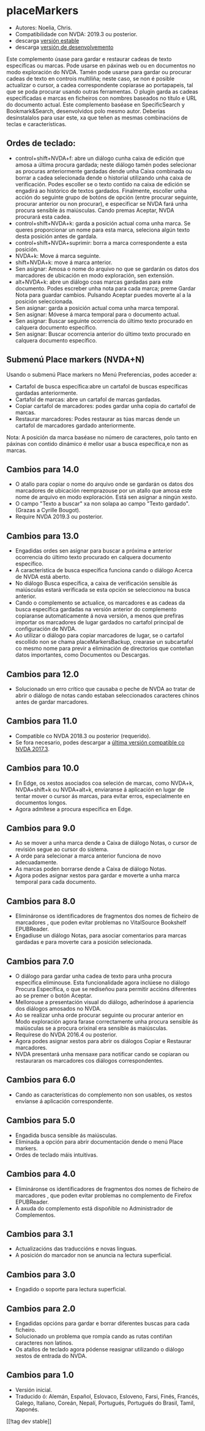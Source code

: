 # placeMarkers #
* Autores: Noelia, Chris.
* Compatibilidade con NVDA: 2019.3 ou posterior.
* descarga [versión estable][1]
* descarga [versión de desenvolvemento][2]

Este complemento úsase para gardar e restaurar cadeas de texto específicas
ou marcas. Pode usarse en páxinas web ou en documentos no modo exploración
do NVDA. Tamén pode usarse para gardar ou procurar cadeas de texto en
controis multiliña; neste caso, se non é posible actualizar o cursor, a
cadea correspondente copiarase ao portapapeis, tal que se poda procurar
usando outras ferramentas.  O plugin garda as cadeas especificadas e marcas
en ficheiros con nombres baseados no título e URL do documento actual.  Este
complemento baséase en SpecificSearch y Bookmark&Search, desenvolvidos polo
mesmo autor. Deberías desinstalalos para usar este, xa que teñen as mesmas
combinacións de teclas e características.

## Ordes de teclado: ##

*	control+shift+NVDA+f: abre un diálogo cunha caixa de edición que amosa a
  última procura gardada; neste diálogo tamén podes selecionar as procuras
  anteriormente gardadas dende unha Caixa combinada ou borrar a cadea
  selecionada dende o historial utilizando unha caixa de verificación. Podes
  escoller se o texto contido na caixa de edición se engadirá ao histórico
  de textos gardados. Finalmente, escoller unha acción do seguinte grupo de
  botóns de opción (entre procurar seguinte, procurar anterior ou non
  procurar), e especificar se NVDA fará unha procura sensible ás
  maiúsculas. Cando premas Aceptar, NVDA procurará esta cadea.
*	control+shift+NVDA+k: garda a posición actual coma unha marca. Se queres
  proporcionar un nome para esta marca, seleciona algún texto desta posición
  antes de gardala.
*	control+shift+NVDA+suprimir: borra a marca correspondente a esta posición.
*	NVDA+k: Move á marca seguinte.
*	shift+NVDA+k: move á marca anterior.
*	Sen asignar: Amosa o nome do arquivo no que se gardarán os datos dos
  marcadores de ubicación en modo exploración, sen extensión.
*	alt+NVDA+k: abre un diálogo coas marcas gardadas para este
  documento. Podes escreber unha nota para cada marca; preme Gardar Nota
  para guardar cambios. Pulsando Aceptar puedes moverte al a la posición
  seleccionada.
*	Sen asignar: garda a posición actual coma unha marca temporal.
*	Sen asignar: Móvese á marca temporal para o documento actual.
*	Sen asignar: Buscar seguinte ocorrencia do último texto procurado en
  calquera documento específico.
*	Sen asignar: Buscar ocorrencia anterior do último texto procurado en
  calquera documento específico.


## Submenú Place markers (NVDA+N) ##

Usando o submenú Place markers no Menú Preferencias, podes acceder a:

*	Cartafol de busca específica:abre un cartafol de buscas específicas
  gardadas anteriormente.
*	Cartafol de marcas: abre un cartafol de marcas gardadas.
*	Copiar cartafol de marcadores: podes gardar unha copia do cartafol de
  marcas.
*	Restaurar marcadores: Podes restaurar as túas marcas dende un cartafol de
  marcadores gardado anteriormente.

Nota: A posición da marca baséase no número de caracteres, polo tanto en
páxinas con contido dinámico é mellor usar a busca específica,e non as
marcas.

## Cambios para 14.0 ##
*	O atallo para copiar o nome do arquivo onde se gardarán os datos dos
  marcadores de ubicación reemprazouse por un atallo que amosa este nome de
  arquivo en modo exploración. Está sen asignar a ningún xesto.
*	O campo "Texto a buscar" xa non solapa ao campo "Texto gardado". (Grazas a
  Cyrille Bougot).
*	Require NVDA 2019.3 ou posterior.

## Cambios para 13.0 ##
*	Engadidas ordes sen asignar para buscar a próxima e anterior ocorrencia do
  último texto procurado en calquera documento específico.
*	A característica de busca específica funciona cando o diálogo Acerca de
  NVDA está aberto.
*	No diálogo Busca específica, a caixa de verificación sensible ás
  maiúsculas estará verificada se esta opción se seleccionou na busca
  anterior.
*	Cando o complemento se actualice, os marcadores e as cadeas da busca
  específica gardadas na versión anterior do complemento copiaranse
  automaticamente á nova versión, a menos que prefiras importar os
  marcadores de lugar gardados no cartafol principal de configuración de
  NVDA.
*	Ao utilizar o diálogo para copiar marcadores de lugar, se o cartafol
  escollido non se chama placeMarkersBackup, crearase un subcartafol co
  mesmo nome para previr a eliminación de directorios que conteñan datos
  importantes, como Documentos ou Descargas.

## Cambios para 12.0 ##
*	Solucionado un erro crítico que causaba o peche de NVDA ao tratar de abrir
  o diálogo de notas cando estaban seleccionados caracteres chinos antes de
  gardar marcadores.

## Cambios para 11.0 ##
*	Compatible co NVDA 2018.3 ou posterior (requerido).
*	Se fora necesario, podes descargar a [última versión compatible co NVDA
  2017.3][3].

## Cambios para 10.0 ##
*	En Edge, os xestos asociados coa seleción de marcas, como NVDA+k,
  NVDA+shift+k ou NVDA+alt+k, enviaranse á aplicación en lugar de tentar
  mover o cursor ás marcas, para evitar erros, especialmente en documentos
  longos.
*	Agora admítese a procura específica en Edge.

## Cambios para 9.0
*	Ao se mover a unha marca dende a Caixa de diálogo Notas, o cursor de
  revisión segue ao cursor do sistema.
*	A orde para selecionar a marca anterior funciona de novo adecuadamente.
*	As marcas poden borrarse dende a Caixa de diálogo Notas.
*	Agora podes asignar xestos para gardar e moverte a unha marca temporal
  para cada documento.

## Cambios para 8.0 ##
*	Elimináronse os identificadores de fragmentos dos nomes de ficheiro de
  marcadores , que poden evitar problemas no VitalSource Bookshelf
  EPUBReader.
*	Engadiuse un diálogo Notas, para asociar comentarios para marcas gardadas
  e para moverte cara a posición selecionada.

## Cambios para 7.0 ##
*	O diálogo para gardar unha cadea de texto para unha procura específica
  eliminouse. Esta funcionalidade agora inclúese no diálogo Procura
  Específica, o que se rediseñou para permitir accións diferentes ao se
  premer o botón Aceptar.
*	Mellorouse a presentación visual do diálogo, adheríndose á apariencia dos
  diálogos amosados no NVDA.
*	Ao se realizar unha orde procurar seguinte ou procurar anterior en Modo
  exploración agora farase correctamente unha procura sensible ás maiúsculas
  se a procura orixinal era sensible ás maiúsculas.
*	Requírese do NVDA 2016.4 ou posterior.
*	Agora podes asignar xestos para abrir os diálogos Copiar e Restaurar
  marcadores.
*	NVDA presentará unha mensaxe para notificar cando se copiaran ou
  restauraran os marcadores cos diálogos correspondentes.

## Cambios para 6.0 ##
* Cando as características do complemento non son usables, os xestos
  envíanse á aplicación correspondente.

## Cambios para 5.0 ##
* Engadida busca sensible ás maiúsculas.
* Eliminada a opción para abrir documentación dende o menú Place markers.
* Ordes de teclado máis intuitivas.

## Cambios para 4.0 ##
* Elimináronse os identificadores de fragmentos dos nomes de ficheiro de
  marcadores , que poden evitar problemas no complemento de Firefox
  EPUBReader.
* A axuda do complemento está dispoñible no Administrador de Complementos.

## Cambios para 3.1 ##
* Actualizacións das traduccións e novas linguas.
* A posición do marcador non se anuncia na lectura superficial.

## Cambios para 3.0 ##
* Engadido o soporte para lectura superficial.

## Cambios para 2.0 ##
* Engadidas opcións para gardar e borrar diferentes buscas para cada
  ficheiro.
* Solucionado un problema que rompía cando as rutas contiñan caracteres non
  latinos.
* Os atallos de teclado agora pódense reasignar utilizando o diálogo xestos
  de entrada do NVDA.

## Cambios para 1.0 ##
* Versión inicial.
* Traducido ó: Alemán, Español, Eslovaco, Esloveno, Farsi, Finés, Francés,
  Galego, Italiano, Coreán, Nepalí, Portugués, Portugués do Brasil, Tamil,
  Xaponés.


[[!tag dev stable]]

[1]: https://addons.nvda-project.org/files/get.php?file=pm

[2]: https://addons.nvda-project.org/files/get.php?file=pm-dev

[3]: https://addons.nvda-project.org/files/get.php?file=pm-o
